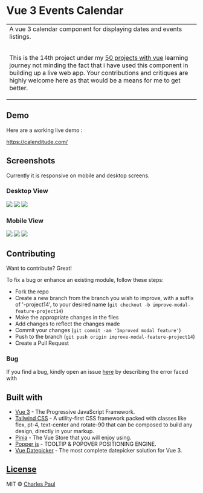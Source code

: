 # Vue 3 Events Calendar

<table>
<tr>
<td>
  A vue 3 calendar component for displaying dates and events listings.<br><br>
 
  This is the 14th project under my [50 projects with vue](https://github.com/dev-charles15531/50ProjectsWithVueJs) learning journey not minding the fact that i have used this component in building up a live web app. Your contributions and critiques are highly welcome here as that would be a means for me to get better.
</td>
</tr>
</table>

## Demo

Here are a working live demo :

https://calenditude.com/

## Screenshots

Currently it is responsive on mobile and desktop screens.

### Desktop View

![](https://github.com/dev-charles15531/v3-events-calendar/blob/main/public/ss1.png)
![](https://github.com/dev-charles15531/v3-events-calendar/blob/main/public/ss2.png)
![](https://github.com/dev-charles15531/v3-events-calendar/blob/main/public/ss3.png)

### Mobile View

![](https://github.com/dev-charles15531/v3-events-calendar/blob/main/public/ss4.png)
![](https://github.com/dev-charles15531/v3-events-calendar/blob/main/public/ss5.png)
![](https://github.com/dev-charles15531/v3-events-calendar/blob/main/public/ss6.png)

## Contributing

Want to contribute? Great!

To fix a bug or enhance an existing module, follow these steps:

- Fork the repo
- Create a new branch from the branch you wish to improve, with a suffix of '-project14', to your desired name (`git checkout -b improve-modal-feature-project14`)
- Make the appropriate changes in the files
- Add changes to reflect the changes made
- Commit your changes (`git commit -am 'Improved modal feature'`)
- Push to the branch (`git push origin improve-modal-feature-project14`)
- Create a Pull Request

### Bug

If you find a bug, kindly open an issue [here](https://github.com/dev-charles15531/v3-events-calendar/issues/new) by describing the error faced with

## Built with

- [Vue 3](http://vuejs.org) - The Progressive JavaScript Framework.
- [Tailwind CSS](https://tailwindcss.com) - A utility-first CSS framework packed with classes like flex, pt-4, text-center and rotate-90 that can be composed to build any design, directly in your markup.
- [Pinia](https://pinia.vuejs.org/) - The Vue Store that you will enjoy using.
- [Popper js](https://popper.js.org/) - TOOLTIP & POPOVER POSITIONING ENGINE.
- [Vue Datepicker](https://pinia.vuejs.org/) - The most complete datepicker solution for Vue 3.

## [License](https://github.com/dev-charles15531/v3-events-calendar/blob/main/LICENSE)

MIT © [ Charles Paul ](https://github.com/dev-charles15531)
